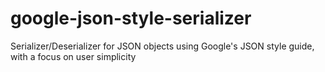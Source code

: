 # google-json-style-serializer

Serializer/Deserializer for JSON objects using Google's JSON style guide, with a focus on user simplicity
